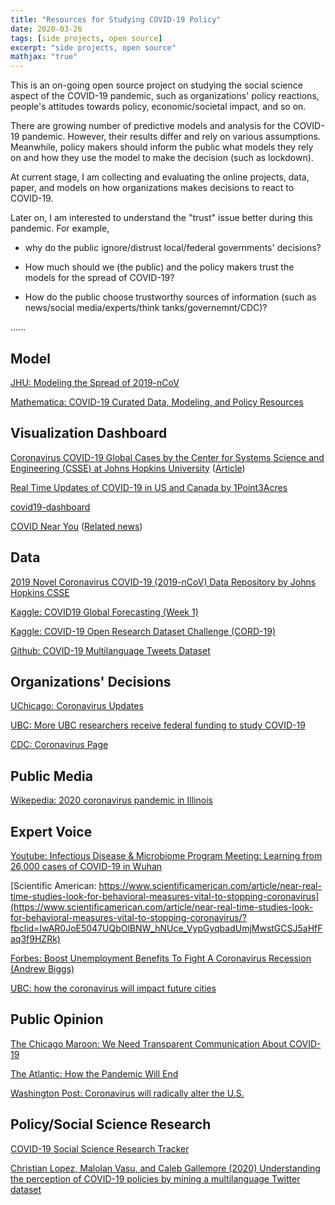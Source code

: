 ```yaml
---
title: "Resources for Studying COVID-19 Policy"
date: 2020-03-26
tags: [side projects, open source]
excerpt: "side projects, open source"
mathjax: "true"
---
```


This is an on-going open source project on studying the social science aspect of the COVID-19 pandemic, such as organizations' policy reactions, people's attitudes towards policy, economic/societal impact, and so on.

There are growing number of predictive models and analysis for the COVID-19 pandemic. However, their results differ and rely on various assumptions. Meanwhile, policy makers should inform the public what models they rely on and how they use the model to make the decision (such as lockdown).

At current stage, I am collecting and evaluating the online projects, data, paper, and models on how organizations makes decisions to react to COVID-19. 

Later on, I am interested to understand the "trust" issue better during this pandemic. For example, 

* why do the public ignore/distrust local/federal governments' decisions? 

* How much should we (the public) and the policy makers trust the models for the spread of COVID-19? 

* How do the public choose trustworthy sources of information (such as news/social media/experts/think tanks/governemnt/CDC)?

......

## Model

[JHU: Modeling the Spread of 2019-nCoV](https://systems.jhu.edu/research/public-health/ncov-model/)

[Mathematica: COVID-19 Curated Data, Modeling, and Policy Resources](https://www.mathematica.org/features/covid-19-curated-data-modeling-and-policy-resources)


## Visualization Dashboard

[Coronavirus COVID-19 Global Cases by the Center for Systems Science and Engineering (CSSE) at Johns Hopkins University](https://www.arcgis.com/apps/opsdashboard/index.html#/bda7594740fd40299423467b48e9ecf6)
([Article](https://www.thelancet.com/journals/laninf/article/PIIS1473-3099(20)30120-1/fulltext))

[Real Time Updates of COVID-19 in US and Canada by 1Point3Acres](https://coronavirus.1point3acres.com/en)

[covid19-dashboard](https://github.com/github/covid19-dashboard)

[COVID Near You](https://www.covidnearyou.org/#!/)
([Related news](https://www.cnbc.com/2020/03/23/coronavirus-tracking-site-built-by-amazon-apple-google-volunteers.html?fbclid=IwAR0hdGtgxjl1Z5xBLNyedUxycyu7OCnSeFM__tgmidK2zq4ArCCUL8c4Ibs))

## Data

[2019 Novel Coronavirus COVID-19 (2019-nCoV) Data Repository by Johns Hopkins CSSE](https://github.com/CSSEGISandData/COVID-19)

[Kaggle: COVID19 Global Forecasting (Week 1)](https://www.kaggle.com/c/covid19-global-forecasting-week-1/overview)

[Kaggle: COVID-19 Open Research Dataset Challenge (CORD-19)](https://www.kaggle.com/allen-institute-for-ai/CORD-19-research-challenge)

[Github: COVID-19 Multilanguage Tweets Dataset](https://github.com/lopezbec/COVID19_Tweets_Dataset?fbclid=IwAR16LxZILCqqLjzt-rhcaLGvQgC2WLoP1QZISNDlHfemNtMJGhQQDVCtu-I)

## Organizations' Decisions

[UChicago: Coronavirus Updates](https://coronavirusupdates.uchicago.edu/)

[UBC: More UBC researchers receive federal funding to study COVID-19](https://news.ubc.ca/2020/03/24/more-ubc-researchers-receive-federal-funding-to-study-covid-19/?fbclid=IwAR3hHY6GxM-LisvoJZEJRSQbq8a6GqBNdoTMVOc-c-7-cuFbk_4kU84bM7c)

[CDC: Coronavirus Page](https://www.cdc.gov/coronavirus/2019-ncov/index.html)



## Public Media
[Wikepedia: 2020 coronavirus pandemic in Illinois](https://en.wikipedia.org/wiki/2020_coronavirus_pandemic_in_Illinois)

## Expert Voice

[Youtube: Infectious Disease & Microbiome Program Meeting: Learning from 26,000 cases of COVID-19 in Wuhan](https://www.youtube.com/watch?v=aQ9KIO1eXTA)

[Scientific American: https://www.scientificamerican.com/article/near-real-time-studies-look-for-behavioral-measures-vital-to-stopping-coronavirus](https://www.scientificamerican.com/article/near-real-time-studies-look-for-behavioral-measures-vital-to-stopping-coronavirus/?fbclid=IwAR0JoE5047UQbOlBNW_hNUce_VypGyqbadUmjMwstGCSJ5aHfFaq3f9HZRk)

[Forbes: Boost Unemployment Benefits To Fight A Coronavirus Recession (Andrew Biggs)](https://www.forbes.com/sites/andrewbiggs/2020/03/17/boost-unemployment-benefits-to-fight-a-coronavirus-recession/#6368f46343ee)

[UBC: how the coronavirus will impact future cities](https://news.ubc.ca/2020/03/23/the-post-pandemic-city-ubc-expert-on-how-the-coronavirus-will-impact-future-cities/?fbclid=IwAR0OEZzqqVbUzL6tKAe0veAQOlpcu9iWjMVGqIhlJr_TKCKZrgO2PenAi6Y)

## Public Opinion

[The Chicago Maroon: We Need Transparent Communication About COVID-19](https://www.chicagomaroon.com/article/2020/3/25/need-transparent-communication-covid-19/?fbclid=IwAR0GZ4kVlbz-K20BfeJqrhv_gb9UU5Enzu8GmpW_9Ih1LId4QMmX6PedC78)

[The Atlantic: How the Pandemic Will End](https://www.theatlantic.com/health/archive/2020/03/how-will-coronavirus-end/608719/?utm_source=facebook&utm_campaign=the-atlantic-fb-test-1337-1-&utm_content=edit-promo&utm_medium=social&fbclid=IwAR1mLXOIZpMdDyOYwQxvV3tS2mxvJdJBIQXZm4p87POQlKYWmDu4yE1YXY)

[Washington Post: Coronavirus will radically alter the U.S.](https://www.washingtonpost.com/health/2020/03/19/coronavirus-projections-us/?fbclid=IwAR3TWmB75Ml8Z_s19Vy5w4VT87J4ol0Ew2_vjk1O7h8hSBGcDVmo4Qe2oIA&utm_campaign=site_visitor.unpaid.engagement&utm_medium=tr_social&utm_source=Facebook#Echobox=1584719859)

## Policy/Social Science Research
[COVID-19 Social Science Research Tracker](https://github.com/natematias/covid-19-social-science-research)

[Christian Lopez, Malolan Vasu, and Caleb Gallemore (2020) Understanding the perception of COVID-19 policies by mining a multilanguage Twitter dataset](https://arxiv.org/ftp/arxiv/papers/2003/2003.10359.pdf)
